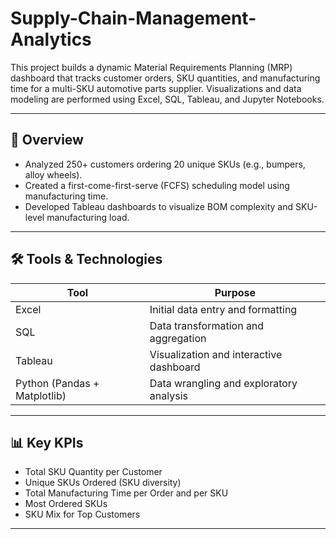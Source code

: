 # Supply-Chain-Management-Analytics
This project builds a dynamic Material Requirements Planning (MRP) dashboard that tracks customer orders, SKU quantities, and manufacturing time for a multi-SKU automotive parts supplier. Visualizations and data modeling are performed using Excel, SQL, Tableau, and Jupyter Notebooks.

---

## 🚀 Overview

- Analyzed 250+ customers ordering 20 unique SKUs (e.g., bumpers, alloy wheels).
- Created a first-come-first-serve (FCFS) scheduling model using manufacturing time.
- Developed Tableau dashboards to visualize BOM complexity and SKU-level manufacturing load.

---

## 🛠️ Tools & Technologies

| Tool       | Purpose                               |
|------------|----------------------------------------|
| Excel      | Initial data entry and formatting      |
| SQL        | Data transformation and aggregation    |
| Tableau    | Visualization and interactive dashboard|
| Python (Pandas + Matplotlib) | Data wrangling and exploratory analysis |

---

## 📊 Key KPIs

- Total SKU Quantity per Customer  
- Unique SKUs Ordered (SKU diversity)  
- Total Manufacturing Time per Order and per SKU  
- Most Ordered SKUs  
- SKU Mix for Top Customers

---

